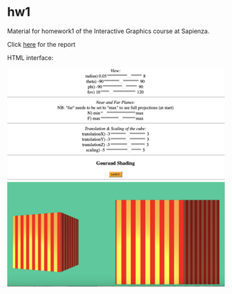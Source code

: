 # hw1
Material for homework1 of the Interactive Graphics course at Sapienza.

Click [here](Report.pdf) for the report

HTML interface:

![](img.png)

